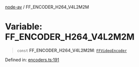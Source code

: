 [node-av](../globals.md) / FF\_ENCODER\_H264\_V4L2M2M

# Variable: FF\_ENCODER\_H264\_V4L2M2M

> `const` **FF\_ENCODER\_H264\_V4L2M2M**: [`FFVideoEncoder`](../type-aliases/FFVideoEncoder.md)

Defined in: [encoders.ts:191](https://github.com/seydx/av/blob/f8631fc881b394300b1479f511d55cf1c370a87f/src/constants/encoders.ts#L191)
